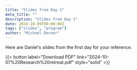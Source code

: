 ```yaml
---
title: "Slides from Day 1"
meta_title: ""
description: "Slides from Day 1"
date: 2024-10-09T00:00:00Z
tags: ["slides", "program"]
author: "Michael Dorner"
---
```


Here are Daniel's slides from the first day for your reference.

{{< button label="Download PDF" link="2024-10-07%20Research%20retreat.pdf" style="solid" >}}

